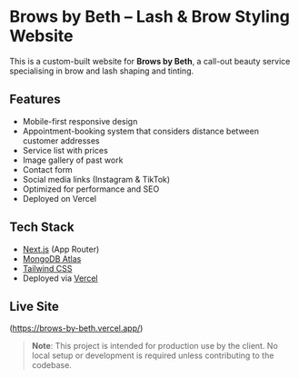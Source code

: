 # Brows by Beth – Lash & Brow Styling Website

This is a custom-built website for **Brows by Beth**, a call-out beauty service specialising in brow and lash shaping and tinting. 

## Features

- Mobile-first responsive design
- Appointment-booking system that considers distance between customer addresses
- Service list with prices
- Image gallery of past work
- Contact form
- Social media links (Instagram & TikTok)
- Optimized for performance and SEO
- Deployed on Vercel

## Tech Stack

- [Next.js](https://nextjs.org) (App Router)
- [MongoDB Atlas](https://www.mongodb.com/)
- [Tailwind CSS](https://tailwindcss.com)
- Deployed via [Vercel](https://vercel.com)


## Live Site
(https://brows-by-beth.vercel.app/)


> **Note**: This project is intended for production use by the client. No local setup or development is required unless contributing to the codebase.

